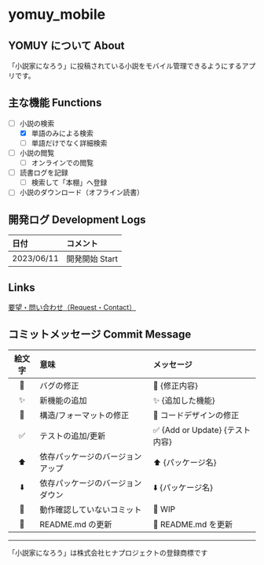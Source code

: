 # yomuy_mobile

## YOMUY について About

「小説家になろう」に投稿されている小説をモバイル管理できるようにするアプリです。

## 主な機能 Functions

- [ ] 小説の検索
  - [x] 単語のみによる検索
  - [ ] 単語だけでなく詳細検索
- [ ] 小説の閲覧
  - [ ] オンラインでの閲覧
- [ ] 読書ログを記録
  - [ ] 検索して「本棚」へ登録
- [ ] 小説のダウンロード（オフライン読書）

## 開発ログ Development Logs

| 日付       | コメント       |
| :--------- | :------------- |
| 2023/06/11 | 開発開始 Start |

## Links

[要望・問い合わせ（Request・Contact）](https://forms.gle/yZFvmimNPqgSmgEe7)

## コミットメッセージ Commit Message

| 絵文字 | 意味                             | メッセージ                      |
| :----: | :------------------------------- | :------------------------------ |
|   🐛   | バグの修正                       | 🐛 {修正内容}                   |
|   ✨   | 新機能の追加                     | ✨ {追加した機能}               |
|   🎨   | 構造/フォーマットの修正          | 🎨 コードデザインの修正         |
|   ✅   | テストの追加/更新                | ✅ {Add or Update} {テスト内容} |
|   ⬆️   | 依存パッケージのバージョンアップ | ⬆️ {パッケージ名}               |
|   ⬇️   | 依存パッケージのバージョンダウン | ⬇️ {パッケージ名}               |
|   🚧   | 動作確認していないコミット       | 🚧 WIP                          |
|   📝   | README.md の更新                 | 📝 README.md を更新             |

---

「小説家になろう」は株式会社ヒナプロジェクトの登録商標です
